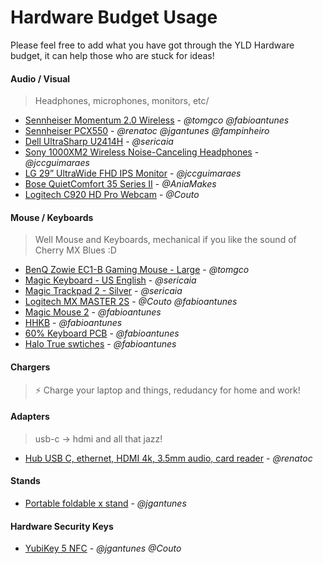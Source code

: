 # Hardware Budget Usage

Please feel free to add what you have got through the YLD Hardware budget, it can help those who are stuck for ideas!

#### Audio / Visual

> Headphones, microphones, monitors, etc/

- [Sennheiser Momentum 2.0 Wireless](https://en-uk.sennheiser.com/momentum-wireless) - *@tomgco* *@fabioantunes*
- [Sennheiser PCX550](https://www.amazon.es/gp/product/B01E3XLNA0/ref=ppx_yo_dt_b_asin_title_o01_s00?ie=UTF8&psc=1) - *@renatoc* *@jgantunes* *@fampinheiro*
- [Dell UltraSharp U2414H](https://www.amazon.com/Dell-UltraSharp-U2414H-Screen-Monitor/dp/B00GTV05XG) - *@sericaia*
- [Sony 1000XM2 Wireless Noise-Canceling Headphones](https://www.sony.com/electronics/headband-headphones/wh-1000xm2) - *@jccguimaraes*
- [LG 29” UltraWide FHD IPS Monitor](https://www.lg.com/uk/monitors/lg-29WK600) - *@jccguimaraes*
- [Bose QuietComfort 35 Series II](https://www.amazon.co.uk/gp/product/B0756CYWWD) - *@AniaMakes*
- [Logitech C920 HD Pro Webcam](https://www.amazon.co.uk/Logitech-C920-Pro-Webcam-Recording/dp/B006A2Q81M/) - *@Couto*

#### Mouse / Keyboards

> Well Mouse and Keyboards, mechanical if you like the sound of Cherry MX Blues :D

- [BenQ Zowie EC1-B Gaming Mouse - Large](https://zowie.benq.com/en-nl/product/mouse/ec/ec1-b.html) - *@tomgco*
- [Magic Keyboard - US English](https://www.apple.com/shop/product/MLA22LL/A/magic-keyboard-us-english) - *@sericaia*
- [Magic Trackpad 2 - Silver](https://www.apple.com/shop/product/MJ2R2LL/A/magic-trackpad-2-silver) - *@sericaia*
- [Logitech MX MASTER 2S](https://www.logitech.com/en-gb/product/mx-master-2s-flow) - *@Couto* *@fabioantunes* 
- [Magic Mouse 2](https://www.apple.com/uk/shop/product/MLA02Z/A/magic-mouse-2-silver) - *@fabioantunes*
- [HHKB](https://www.hhkeyboard.com/uk/emea/) - *@fabioantunes*
- [60% Keyboard PCB](https://www.aliexpress.com/item/DZ60-Custom-mechanical-keyboard-PCB-60-keyboard-support-arrow-key/32824638057.html?spm=a2g0s.9042311.0.0.3da24c4dfgMCWH) - *@fabioantunes*
- [Halo True swtiches](https://drop.com/buy/76410) - *@fabioantunes*

#### Chargers

> ⚡ Charge your laptop and things, redudancy for home and work!


#### Adapters

> usb-c -> hdmi and all that jazz!

- [Hub USB C, ethernet, HDMI 4k, 3.5mm audio, card reader](https://www.amazon.es/gp/product/B07GKXN841/ref=ppx_yo_dt_b_asin_title_o01_s00?ie=UTF8&psc=1) - *@renatoc*



#### Stands

- [Portable foldable x stand](https://www.amazon.co.uk/gp/product/B007BD16KC/ref=ppx_yo_dt_b_asin_title_o00_s00?ie=UTF8&psc=1) - *@jgantunes*

#### Hardware Security Keys

- [YubiKey 5 NFC](https://www.yubico.com/product/yubikey-5-nfc/#yubikey-5-nfc) - *@jgantunes* *@Couto*
